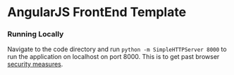 # AngularJS FrontEnd Template

### Running Locally
Navigate to the code directory and run ``python -m SimpleHTTPServer 8000`` to run the application on localhost on port 8000. This is to get past browser [security measures](http://stackoverflow.com/a/24124844).
